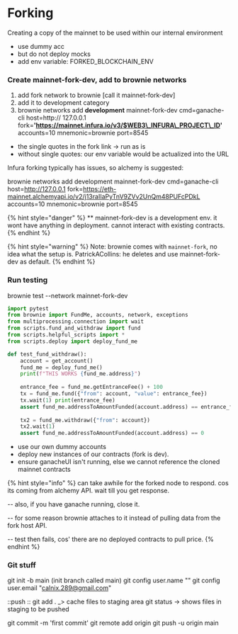 # Forking

Creating a copy of the mainnet to be used within our internal environment

* use dummy acc
* but do not deploy mocks
* add env variable: FORKED\_BLOCKCHAIN\_ENV&#x20;

### Create mainnet-fork-dev, add to brownie networks

1. add fork network to brownie \[call it mainnet-fork-dev]
2. add it to development category
3. brownie networks add **development** mainnet-fork-dev cmd=ganache-cli host=http:// 127.0.0.1 fork=**'https://mainnet.infura.io/v3/$WEB3\_INFURA\_PROJECT\_ID'** accounts=10 mnemonic=brownie port=8545

* the single quotes in the fork link -> run as is&#x20;
* without single quotes: our env variable would be actualized into the URL

Infura forking typically has issues, so alchemy is suggested:

brownie networks add development mainnet-fork-dev cmd=ganache-cli host=http://127.0.0.1 fork=https://eth-mainnet.alchemyapi.io/v2/j13raIIaPyTnV9ZVv2UnQm48PUFcPDkL accounts=10 mnemonic=brownie port=8545

{% hint style="danger" %}
\*\* mainnet-fork-dev is a development env. it wont have anything in deployment. cannot interact with existing contracts.
{% endhint %}

{% hint style="warning" %}
Note: brownie comes with `mainnet-fork`, no idea what the setup is. PatrickACollins: he deletes and use mainnet-fork-dev as default.
{% endhint %}

### Run testing

brownie test --network mainnet-fork-dev

```python
import pytest
from brownie import FundMe, accounts, network, exceptions
from multiprocessing.connection import wait
from scripts.fund_and_withdraw import fund 
from scripts.helpful_scripts import *
from scripts.deploy import deploy_fund_me

def test_fund_withdraw(): 
    account = get_account() 
    fund_me = deploy_fund_me() 
    print(f"THIS WORKS {fund_me.address}") 
    
    entrance_fee = fund_me.getEntranceFee() + 100 
    tx = fund_me.fund({"from": account, "value": entrance_fee}) 
    tx.wait(1) print(entrance_fee) 
    assert fund_me.addressToAmountFunded(account.address) == entrance_fee 
    
    tx2 = fund_me.withdraw({"from": account}) 
    tx2.wait(1) 
    assert fund_me.addressToAmountFunded(account.address) == 0
```

* use our own dummy accounts
* deploy new instances of our contracts (fork is dev).&#x20;
* ensure ganacheUI isn't running, else we cannot reference the cloned mainnet contracts

{% hint style="info" %}
can take awhile for the forked node to respond. cos its coming from alchemy API. wait till you get response.

\-- also, if you have ganache running, close it.&#x20;

\-- for some reason brownie attaches to it instead of pulling data from the fork host API.&#x20;

\-- test then fails, cos' there are no deployed contracts to pull price.
{% endhint %}

### Git stuff

git init -b main (init branch called main) git config user.name "" git config user.email "calnix.289@gmail.com"

::push :: git add . \_> cache files to staging area git status -> shows files in staging to be pushed

git commit -m 'first commit' git remote add origin git push -u origin main
